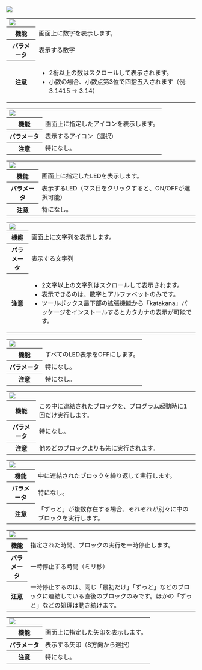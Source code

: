 <span class="breadcrumb">
    <img src="{{ site.baseurl }}/assets/images/basic.png">
</span>

<table id="showNumber" class="block">
    <tr>
        <td colspan="2"><img src="{{ site.baseurl }}/assets/images/basic/show_number.png"></td>
    </tr>
    <tr>
        <th>機能</th>
        <td>画面上に数字を表示します。</td>
    </tr>
    <tr>
        <th>パラメータ</th>
        <td>表示する数字</td>
    </tr>
    <tr>
        <th>注意</th>
        <td>
            <ul>
                <li>2桁以上の数はスクロールして表示されます。</li>
                <li>小数の場合、小数点第3位で四捨五入されます（例: 3.1415 -> 3.14）</li>
            </ul>
        </td>
    </tr>
</table>

<table id="showIcon" class="block">
    <tr>
        <td colspan="2"><img src="{{ site.baseurl }}/assets/images/basic/show_icon.png"></td>
    </tr>
    <tr>
        <th>機能</th>
        <td>画面上に指定したアイコンを表示します。</td>
    </tr>
    <tr>
        <th>パラメータ</th>
        <td>表示するアイコン（選択）</td>
    </tr>
    <tr>
        <th>注意</th>
        <td>特になし。</td>
    </tr>
</table>

<table id="showLeds" class="block">
    <tr>
        <td colspan="2"><img src="{{ site.baseurl }}/assets/images/basic/show_leds.png"></td>
    </tr>
    <tr>
        <th>機能</th>
        <td>画面上に指定したLEDを表示します。</td>
    </tr>
    <tr>
        <th>パラメータ</th>
        <td>表示するLED（マス目をクリックすると、ON/OFFが選択可能）</td>
    </tr>
    <tr>
        <th>注意</th>
        <td>特になし。</td>
    </tr>
</table>

<table id="showString" class="block">
    <tr>
        <td colspan="2"><img src="{{ site.baseurl }}/assets/images/basic/show_string.png"></td>
    </tr>
    <tr>
        <th>機能</th>
        <td>画面上に文字列を表示します。</td>
    </tr>
    <tr>
        <th>パラメータ</th>
        <td>表示する文字列</td>
    </tr>
    <tr>
        <th>注意</th>
        <td>
            <ul>
                <li>2文字以上の文字列はスクロールして表示されます。</li>
                <li>表示できるのは、数字とアルファベットのみです。</li>
                <li>ツールボックス最下部の拡張機能から「katakana」パッケージをインストールするとカタカナの表示が可能です。</li>
            </ul>
        </td>
    </tr>
</table>

<table id="clearScreen" class="block">
    <tr>
        <td colspan="2"><img src="{{ site.baseurl }}/assets/images/basic/clear_screen.png"></td>
    </tr>
    <tr>
        <th>機能</th>
        <td>すべてのLED表示をOFFにします。</td>
    </tr>
    <tr>
        <th>パラメータ</th>
        <td>特になし。</td>
    </tr>
    <tr>
        <th>注意</th>
        <td>特になし。</td>
    </tr>
</table>

<table id="onStart" class="block">
    <tr>
        <td colspan="2"><img src="{{ site.baseurl }}/assets/images/basic/on_start.png"></td>
    </tr>
    <tr>
        <th>機能</th>
        <td>この中に連結されたブロックを、プログラム起動時に1回だけ実行します。</td>
    </tr>
    <tr>
        <th>パラメータ</th>
        <td>特になし。</td>
    </tr>
    <tr>
        <th>注意</th>
        <td>他のどのブロックよりも先に実行されます。</td>
    </tr>
</table>

<table id="forever" class="block">
    <tr>
        <td colspan="2"><img src="{{ site.baseurl }}/assets/images/basic/forever.png"></td>
    </tr>
    <tr>
        <th>機能</th>
        <td>中に連結されたブロックを繰り返して実行します。</td>
    </tr>
    <tr>
        <th>パラメータ</th>
        <td>特になし。</td>
    </tr>
    <tr>
        <th>注意</th>
        <td>「ずっと」が複数存在する場合、それぞれが別々に中のブロックを実行します。</td>
    </tr>
</table>

<table id="pause" class="block">
    <tr>
        <td colspan="2"><img src="{{ site.baseurl }}/assets/images/basic/pause.png"></td>
    </tr>
    <tr>
        <th>機能</th>
        <td>指定された時間、ブロックの実行を一時停止します。</td>
    </tr>
    <tr>
        <th>パラメータ</th>
        <td>一時停止する時間（ミリ秒）</td>
    </tr>
    <tr>
        <th>注意</th>
        <td>一時停止するのは、同じ「最初だけ」「ずっと」などのブロックに連結している直後のブロックのみです。ほかの「ずっと」などの処理は動き続けます。
        </td>
    </tr>
</table>

<table id="showArrow" class="block">
    <tr>
        <td colspan="2"><img src="{{ site.baseurl }}/assets/images/basic/show_arrow.png"></td>
    </tr>
    <tr>
        <th>機能</th>
        <td>画面上に指定した矢印を表示します。</td>
    </tr>
    <tr>
        <th>パラメータ</th>
        <td>表示する矢印（8方向から選択）</td>
    </tr>
    <tr>
        <th>注意</th>
        <td>特になし。</td>
    </tr>
</table>
